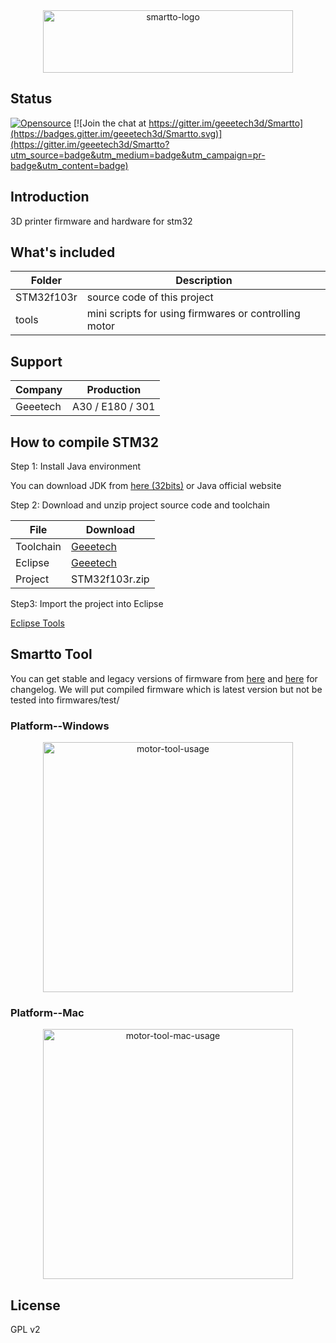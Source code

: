 <div align=center><img src="https://raw.githubusercontent.com/geeetech3d/smartto/master/docs/assets/smartto-logo.png" width="400" height="100" alt="smartto-logo" /></div>

## Status
[![Opensource](https://img.shields.io/badge/Opensource%20by-Geeetech3D-blue.svg)](https://www.geeetech.com/)
[![Join the chat at https://gitter.im/geeetech3d/Smartto](https://badges.gitter.im/geeetech3d/Smartto.svg)](https://gitter.im/geeetech3d/Smartto?utm_source=badge&utm_medium=badge&utm_campaign=pr-badge&utm_content=badge)

## Introduction
3D printer firmware and hardware for stm32

## What's included
Folder | Description
--- | ---
STM32f103r | source code of this project
tools | mini scripts for using firmwares or controlling motor

## Support
Company | Production
--- | ---
Geeetech | A30 / E180 / 301

## How to compile STM32
Step 1: Install Java environment

You can download JDK from [here (32bits)](http://www.geeetech.com/OpenSource/eclipse/chromeinstall-8u171.exe) or Java official website

Step 2: Download and unzip project source code and toolchain

File | Download
--- | ---
Toolchain | [Geeetech](http://www.geeetech.com/OpenSource/eclipse/arm-none-eabi-gcc-8.1.0-180502-win32.7z)
Eclipse | [Geeetech](http://www.geeetech.com/OpenSource/eclipse/gnumcueclipse4.3.2-oxygen-win32x86.zip)
Project | STM32f103r.zip

Step3: Import the project into Eclipse

[Eclipse Tools](http://www.geeetech.com/OpenSource/)

## Smartto Tool

You can get stable and legacy versions of firmware from [here](http://geeetech.com/firmware/) and [here](https://github.com/Geeetech3D/Smartto/tree/master/firmwares/logs/firmware_changelog.md) for changelog. We will put compiled firmware which is latest version but not be tested into firmwares/test/

### Platform--Windows
<div align=center><img src="https://raw.githubusercontent.com/geeetech3d/smartto/master/docs/assets/motor_tool_snapshot.png" width="400" height="400" alt="motor-tool-usage" /></div>

### Platform--Mac
<div align=center><img src="https://raw.githubusercontent.com/geeetech3d/smartto/master/docs/assets/motor_tool_mac_snapshot.png" width="400" height="400" alt="motor-tool-mac-usage" /></div>


## License
GPL v2
